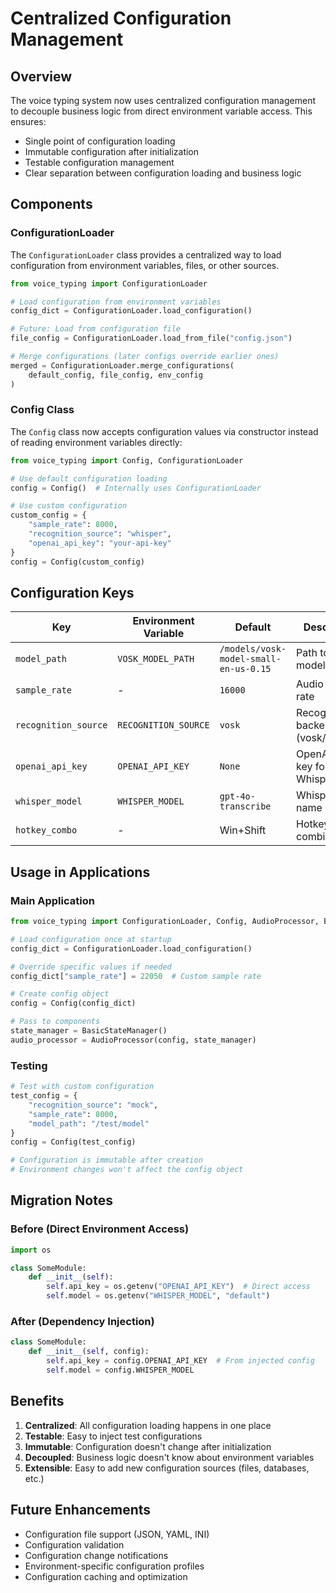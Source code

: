 # Centralized Configuration Management

## Overview

The voice typing system now uses centralized configuration management to decouple business logic from direct environment variable access. This ensures:

- Single point of configuration loading
- Immutable configuration after initialization
- Testable configuration management
- Clear separation between configuration loading and business logic

## Components

### ConfigurationLoader

The `ConfigurationLoader` class provides a centralized way to load configuration from environment variables, files, or other sources.

```python
from voice_typing import ConfigurationLoader

# Load configuration from environment variables
config_dict = ConfigurationLoader.load_configuration()

# Future: Load from configuration file
file_config = ConfigurationLoader.load_from_file("config.json")

# Merge configurations (later configs override earlier ones)
merged = ConfigurationLoader.merge_configurations(
    default_config, file_config, env_config
)
```

### Config Class

The `Config` class now accepts configuration values via constructor instead of reading environment variables directly:

```python
from voice_typing import Config, ConfigurationLoader

# Use default configuration loading
config = Config()  # Internally uses ConfigurationLoader

# Use custom configuration
custom_config = {
    "sample_rate": 8000,
    "recognition_source": "whisper",
    "openai_api_key": "your-api-key"
}
config = Config(custom_config)
```

## Configuration Keys

| Key | Environment Variable | Default | Description |
|-----|---------------------|---------|-------------|
| `model_path` | `VOSK_MODEL_PATH` | `/models/vosk-model-small-en-us-0.15` | Path to Vosk model |
| `sample_rate` | - | `16000` | Audio sample rate |
| `recognition_source` | `RECOGNITION_SOURCE` | `vosk` | Recognition backend (vosk/whisper) |
| `openai_api_key` | `OPENAI_API_KEY` | `None` | OpenAI API key for Whisper |
| `whisper_model` | `WHISPER_MODEL` | `gpt-4o-transcribe` | Whisper model name |
| `hotkey_combo` | - | Win+Shift | Hotkey combination |

## Usage in Applications

### Main Application

```python
from voice_typing import ConfigurationLoader, Config, AudioProcessor, BasicStateManager

# Load configuration once at startup
config_dict = ConfigurationLoader.load_configuration()

# Override specific values if needed
config_dict["sample_rate"] = 22050  # Custom sample rate

# Create config object
config = Config(config_dict)

# Pass to components
state_manager = BasicStateManager()
audio_processor = AudioProcessor(config, state_manager)
```

### Testing

```python
# Test with custom configuration
test_config = {
    "recognition_source": "mock",
    "sample_rate": 8000,
    "model_path": "/test/model"
}
config = Config(test_config)

# Configuration is immutable after creation
# Environment changes won't affect the config object
```

## Migration Notes

### Before (Direct Environment Access)

```python
import os

class SomeModule:
    def __init__(self):
        self.api_key = os.getenv("OPENAI_API_KEY")  # Direct access
        self.model = os.getenv("WHISPER_MODEL", "default")
```

### After (Dependency Injection)

```python
class SomeModule:
    def __init__(self, config):
        self.api_key = config.OPENAI_API_KEY  # From injected config
        self.model = config.WHISPER_MODEL
```

## Benefits

1. **Centralized**: All configuration loading happens in one place
2. **Testable**: Easy to inject test configurations
3. **Immutable**: Configuration doesn't change after initialization
4. **Decoupled**: Business logic doesn't know about environment variables
5. **Extensible**: Easy to add new configuration sources (files, databases, etc.)

## Future Enhancements

- Configuration file support (JSON, YAML, INI)
- Configuration validation
- Configuration change notifications
- Environment-specific configuration profiles
- Configuration caching and optimization